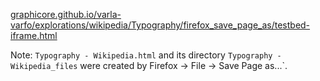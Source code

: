 [graphicore.github.io/varla-varfo/explorations/wikipedia/Typography/firefox_save_page_as/testbed-iframe.html](https://graphicore.github.io/varla-varfo/explorations/wikipedia/Typography/firefox_save_page_as/testbed-iframe.html)

Note: `Typography - Wikipedia.html` and its directory `Typography - Wikipedia_files` were created by Firefox -> File -> Save Page as...`.

